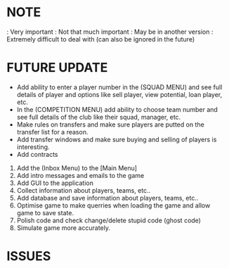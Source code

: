 # NOTE
<V1>: Very important
<V2>: Not that much important
<V3>: May be in another version
<V4>: Extremely difficult to deal with (can also be ignored in the future)

# FUTURE UPDATE
* Add ability to enter a player number in the (SQUAD MENU) and see full details of player and options like sell player, view potential, loan player, etc.
* In the (COMPETITION MENU) add ability to choose team number and see full details of the club like their squad, manager, etc.
* Make rules on transfers and make sure players are putted on the transfer list for a reason.
* Add transfer windows and make sure buying and selling of players is interesting.
* Add contracts

1. Add the (Inbox Menu) to the [Main Menu] <V1>
2. Add intro messages and emails to the game <V3>
3. Add GUI to the application <V4>
4. Collect information about players, teams, etc.. <V1>
5. Add database and save information about players, teams, etc.. <V1>
6. Optimise game to make querries when loading the game and allow game to save state. <V1>
7. Polish code and check change/delete stupid code (ghost code) <V3>
8. Simulate game more accurately.

# ISSUES

